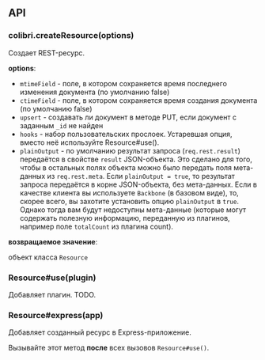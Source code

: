 ## API

### colibri.createResource(options)

Создает REST-ресурс.

**options**:

 - `mtimeField` - поле, в котором сохраняется время последнего изменения документа (по умолчанию false)
 - `ctimeField` - поле, в котором сохраняется время создания документа (по умолчанию false)
 - `upsert` - создавать ли документ в методе PUT, если документ с заданным `_id` не найден
 - `hooks` - набор пользовательских прослоек. Устаревшая опция, вместо неё используйте Resource#use().
 - `plainOutput` - по умолчанию результат запроса (`req.rest.result`) передаётся в свойстве `result` JSON-объекта. Это сделано для того, чтобы в остальных полях объекта можно было передать поля мета-данных из `req.rest.meta`. Если `plainOutput = true`, то результат запроса передаётся в корне JSON-объекта, без мета-данных. Если в качестве клиента вы используете `Backbone` (в базовом виде), то, скорее всего, вы захотите установить опцию `plainOutput` в `true`. Однако тогда вам будут недоступны мета-данные (которые могут содержать полезную информацию, переданную из плагинов, например поле `totalCount` из плагина count).

**возвращаемое значение**:

объект класса `Resource`

### Resource#use(plugin)

Добавляет плагин. TODO.

### Resource#express(app)

Добавляет созданный ресурс в Express-приложение.

Вызывайте этот метод **после** всех вызовов `Resource#use()`.